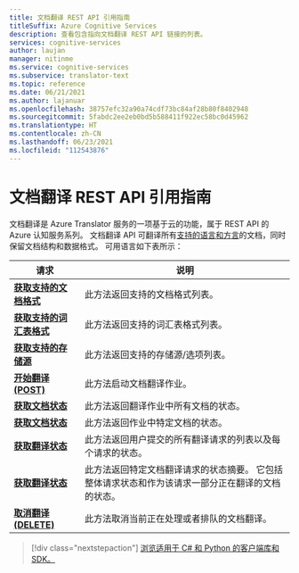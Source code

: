 ```yaml
---
title: 文档翻译 REST API 引用指南
titleSuffix: Azure Cognitive Services
description: 查看包含指向文档翻译 REST API 链接的列表。
services: cognitive-services
author: laujan
manager: nitinme
ms.service: cognitive-services
ms.subservice: translator-text
ms.topic: reference
ms.date: 06/21/2021
ms.author: lajanuar
ms.openlocfilehash: 38757efc32a90a74cdf73bc84af28b80f8402948
ms.sourcegitcommit: 5fabdc2ee2eb0bd5b588411f922ec58bc0d45962
ms.translationtype: HT
ms.contentlocale: zh-CN
ms.lasthandoff: 06/23/2021
ms.locfileid: "112543876"
---
```

# <a name="document-translation-rest-api-reference-guide"></a>文档翻译 REST API 引用指南

文档翻译是 Azure Translator 服务的一项基于云的功能，属于 REST API 的 Azure 认知服务系列。 文档翻译 API 可翻译所有[支持的语言和方言](../../language-support.md)的文档，同时保留文档结构和数据格式。 可用语言如下表所示：

| 请求| 说明|
|---------|--------------|
| [**获取支持的文档格式**](get-supported-document-formats.md)| 此方法返回支持的文档格式列表。|
|[**获取支持的词汇表格式**](get-supported-glossary-formats.md)|此方法返回支持的词汇表格式列表。|
|[**获取支持的存储源**](get-supported-storage-sources.md)| 此方法返回支持的存储源/选项列表。|
|[**开始翻译 (POST)**](start-translation.md)|此方法启动文档翻译作业。 |
|[**获取文档状态**](get-documents-status.md)|此方法返回翻译作业中所有文档的状态。|
|[**获取文档状态**](get-document-status.md)| 此方法返回作业中特定文档的状态。 |
|[**获取翻译状态**](get-translations-status.md)| 此方法返回用户提交的所有翻译请求的列表以及每个请求的状态。|
|[**获取翻译状态**](get-translation-status.md) | 此方法返回特定文档翻译请求的状态摘要。 它包括整体请求状态和作为该请求一部分正在翻译的文档的状态。|
|[**取消翻译 (DELETE)**](cancel-translation.md)| 此方法取消当前正在处理或者排队的文档翻译。 |

> [!div class="nextstepaction"]
> [浏览适用于 C# 和 Python 的客户端库和 SDK。](../client-sdks.md)